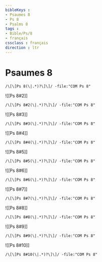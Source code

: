 ```yaml
---
bibleKeys : 
- Psaumes 8
- Ps 8
- Psalms 8
tags : 
- Bible/Ps/8
- français
cssclass : français
direction : ltr
---
```


# Psaumes 8

```query
/\[\[Ps 8(\|.*)?\]\]/ -file:"COM Ps 8"
```



![[Ps 8#2]]

```query
/\[\[Ps 8#2(\|.*)?\]\]/ -file:"COM Ps 8"
```

![[Ps 8#3]]

```query
/\[\[Ps 8#3(\|.*)?\]\]/ -file:"COM Ps 8"
```

![[Ps 8#4]]

```query
/\[\[Ps 8#4(\|.*)?\]\]/ -file:"COM Ps 8"
```

![[Ps 8#5]]

```query
/\[\[Ps 8#5(\|.*)?\]\]/ -file:"COM Ps 8"
```

![[Ps 8#6]]

```query
/\[\[Ps 8#6(\|.*)?\]\]/ -file:"COM Ps 8"
```

![[Ps 8#7]]

```query
/\[\[Ps 8#7(\|.*)?\]\]/ -file:"COM Ps 8"
```

![[Ps 8#8]]

```query
/\[\[Ps 8#8(\|.*)?\]\]/ -file:"COM Ps 8"
```

![[Ps 8#9]]

```query
/\[\[Ps 8#9(\|.*)?\]\]/ -file:"COM Ps 8"
```

![[Ps 8#10]]

```query
/\[\[Ps 8#10(\|.*)?\]\]/ -file:"COM Ps 8"
```

